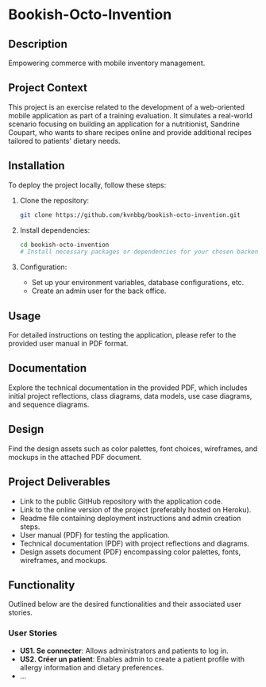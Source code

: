 # Bookish-Octo-Invention

## Description
Empowering commerce with mobile inventory management.

## Project Context
This project is an exercise related to the development of a web-oriented mobile application as part of a training evaluation. It simulates a real-world scenario focusing on building an application for a nutritionist, Sandrine Coupart, who wants to share recipes online and provide additional recipes tailored to patients' dietary needs.

## Installation
To deploy the project locally, follow these steps:

1. Clone the repository:
    ```bash
    git clone https://github.com/kvnbbg/bookish-octo-invention.git
    ```

2. Install dependencies:
    ```bash
    cd bookish-octo-invention
    # Install necessary packages or dependencies for your chosen backend and frontend technologies
    ```

3. Configuration:
    - Set up your environment variables, database configurations, etc.
    - Create an admin user for the back office.

## Usage
For detailed instructions on testing the application, please refer to the provided user manual in PDF format.

## Documentation
Explore the technical documentation in the provided PDF, which includes initial project reflections, class diagrams, data models, use case diagrams, and sequence diagrams.

## Design
Find the design assets such as color palettes, font choices, wireframes, and mockups in the attached PDF document.

## Project Deliverables
- Link to the public GitHub repository with the application code.
- Link to the online version of the project (preferably hosted on Heroku).
- Readme file containing deployment instructions and admin creation steps.
- User manual (PDF) for testing the application.
- Technical documentation (PDF) with project reflections and diagrams.
- Design assets document (PDF) encompassing color palettes, fonts, wireframes, and mockups.

## Functionality
Outlined below are the desired functionalities and their associated user stories.

### User Stories
- **US1. Se connecter**: Allows administrators and patients to log in.
- **US2. Créer un patient**: Enables admin to create a patient profile with allergy information and dietary preferences.
- ...
